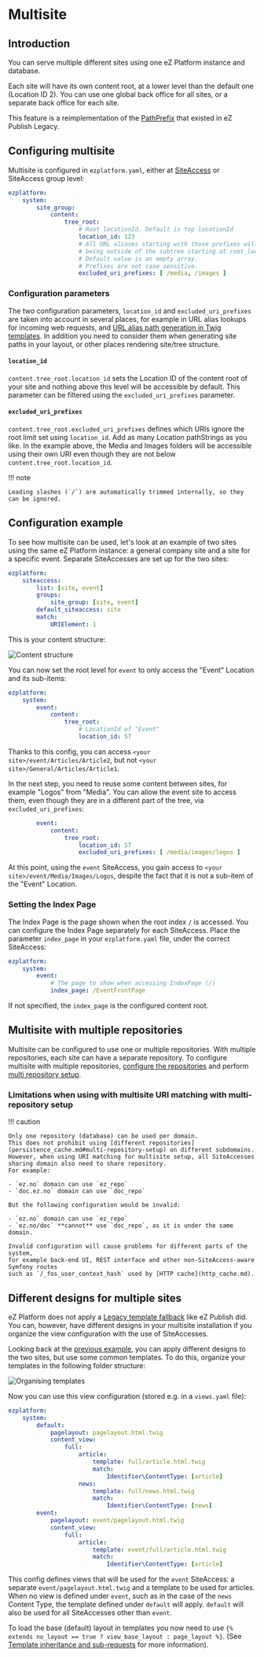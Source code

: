 # Multisite

## Introduction

You can serve multiple different sites using one eZ Platform instance and database.

Each site will have its own content root, at a lower level than the default one (Location ID 2).
You can use one global back office for all sites, or a separate back office for each site.

This feature is a reimplementation of the [PathPrefix](http://doc.ez.no/eZ-Publish/Technical-manual/4.x/Reference/Configuration-files/site.ini/SiteAccessSettings/PathPrefix) that existed in eZ Publish Legacy.

## Configuring multisite

Multisite is configured in `ezplatform.yaml`, either at [SiteAccess](siteaccess.md) or SiteAccess group level:

``` yaml
ezplatform:
    system:
        site_group:
            content:
                tree_root:
                    # Root locationId. Default is top locationId
                    location_id: 123
                    # All URL aliases starting with those prefixes will be considered
                    # being outside of the subtree starting at root_location.
                    # Default value is an empty array.
                    # Prefixes are not case sensitive.
                    excluded_uri_prefixes: [ /media, /images ]
```

### Configuration parameters

The two configuration parameters, `location_id` and `excluded_uri_prefixes` are taken into account in several places,
for example in URL alias lookups for incoming web requests, and [URL alias path generation in Twig templates](templates.md#adding-links).
In addition you need to consider them when generating site paths in your layout, or other places rendering site/tree structure.

#### `location_id`

`content.tree_root.location_id` sets the Location ID of the content root of your site
and nothing above this level will be accessible by default.
This parameter can be filtered using the `excluded_uri_prefixes` parameter.

#### `excluded_uri_prefixes`

`content.tree_root.excluded_uri_prefixes` defines which URIs ignore the root limit set using `location_id`.
Add as many Location pathStrings as you like.
In the example above, the Media and Images folders will be accessible using their own URI even though they are not below `content.tree_root.location_id`.

!!! note

    Leading slashes (`/`) are automatically trimmed internally, so they can be ignored.

## Configuration example

To see how multisite can be used, let's look at an example of two sites using the same eZ Platform instance: a general company site and a site for a specific event.
Separate SiteAccesses are set up for the two sites:

``` yaml
ezplatform:
    siteaccess:
        list: [site, event]
        groups:
            site_group: [site, event]
        default_siteaccess: site
        match:
            URIElement: 1
```

This is your content structure:

![Content structure](img/config_content_structure.png "Content structure")

You can now set the root level for `event` to only access the "Event" Location and its sub-items:

``` yaml
ezplatform:
    system:
        event:
            content:
                tree_root:
                    # LocationId of "Event"
                    location_id: 57
```

Thanks to this config, you can access `<your site>/event/Articles/Article2`, but not `<your site>/General/Articles/Article1`.

In the next step, you need to reuse some content between sites, for example "Logos" from "Media".
You can allow the event site to access them, even though they are in a different part of the tree, via `excluded_uri_prefixes`:

``` yaml
        event:
            content:
                tree_root:
                    location_id: 57
                    excluded_uri_prefixes: [ /media/images/logos ]
```

At this point, using the `event` SiteAccess, you gain access to `<your site>/event/Media/Images/Logos`,
despite the fact that it is not a sub-item of the "Event" Location.

### Setting the Index Page

The Index Page is the page shown when the root index `/` is accessed.
You can configure the Index Page separately for each SiteAccess. Place the parameter `index_page` in your `ezplatform.yaml` file, under the correct SiteAccess:

``` yaml
ezplatform:
    system:
        event:
            # The page to show when accessing IndexPage (/)
            index_page: /EventFrontPage
```

If not specified, the `index_page` is the configured content root.

## Multisite with multiple repositories

Multisite can be configured to use one or multiple repositories.
With multiple repositories, each site can have a separate repository.
To configure multisite with multiple repositories, [configure the repositories](config_repository.md) and perform [multi repository setup](persistence_cache.md#multi-repository-setup).

### Limitations when using with multisite URI matching with multi-repository setup

!!! caution

    Only one repository (database) can be used per domain.
    This does not prohibit using [different repositories](persistence_cache.md#multi-repository-setup) on different subdomains.
    However, when using URI matching for multisite setup, all SiteAccesses sharing domain also need to share repository.
    For example:

    - `ez.no` domain can use `ez_repo`
    - `doc.ez.no` domain can use `doc_repo`

    But the following configuration would be invalid:

    - `ez.no` domain can use `ez_repo`
    - `ez.no/doc` **cannot** use `doc_repo`, as it is under the same domain.

    Invalid configuration will cause problems for different parts of the system,
    for example back-end UI, REST interface and other non-SiteAccess-aware Symfony routes
    such as `/_fos_user_context_hash` used by [HTTP cache](http_cache.md).

## Different designs for multiple sites

eZ Platform does not apply a [Legacy template fallback](https://doc.ez.no/display/EZP/Legacy+template+fallback) like eZ Publish did.
You can, however, have different designs in your multisite installation if you organize the view configuration with the use of SiteAccesses.

Looking back at the [previous example](#configuration-example), you can apply different designs to the two sites, but use some common templates.
To do this, organize your templates in the following folder structure:

![Organising templates](img/organising_templates.png "Organising templates")

Now you can use this view configuration (stored e.g. in a `views.yaml` file):

``` yaml
ezplatform:
    system:
        default:
            pagelayout: pagelayout.html.twig
            content_view:
                full:
                    article:
                        template: full/article.html.twig
                        match:
                            Identifier\ContentType: [article]
                    news:
                        template: full/news.html.twig
                        match:
                            Identifier\ContentType: [news]
        event:
            pagelayout: event/pagelayout.html.twig
            content_view:
                full:
                    article:
                        template: event/full/article.html.twig
                        match:
                            Identifier\ContentType: [article]
```

This config defines views that will be used for the `event` SiteAccess:
a separate `event/pagelayout.html.twig` and a template to be used for articles.
When no view is defined under `event`, such as in the case of the `news` Content Type,
the template defined under `default` will apply. `default` will also be used for all SiteAccesses other than `event`.

To load the base (default) layout in templates you now need to use `{% extends no_layout == true ? view_base_layout : page_layout %}`.
(See [Template inheritance and sub-requests](content_rendering.md#template-inheritance-and-sub-requests) for more information).
